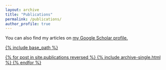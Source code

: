 ```yaml
---
layout: archive
title: "Publications"
permalink: /publications/
author_profile: true
---
```

You can also find my articles on <u><a href="https://scholar.google.co.uk/citations?hl=en&view_op=list_works&gmla=AJsN-F4CgTlEsspngzYPKYrF1skHMnUYx0thMDQdRBo3QVWkO0s_4WnWUWTgNcTOIuMMVRLmO5rsxcTLGfRZIo760Cu67f2sUFGG7LGKGeh7aVOpDIvfZrk&user=hpWPCOkAAAAJ">my Google Scholar profile</a>.

{% include base_path %}

{% for post in site.publications reversed %}
  {% include archive-single.html %}
{% endfor %}

